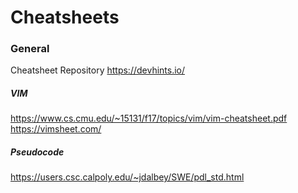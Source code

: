 # Cheatsheets

### General

Cheatsheet Repository
https://devhints.io/


##### VIM

https://www.cs.cmu.edu/~15131/f17/topics/vim/vim-cheatsheet.pdf
https://vimsheet.com/


##### Pseudocode

https://users.csc.calpoly.edu/~jdalbey/SWE/pdl_std.html
